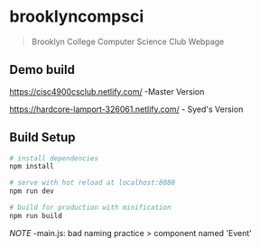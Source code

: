 # brooklyncompsci

> Brooklyn College Computer Science Club Webpage

## Demo build

https://cisc4900csclub.netlify.com/ -Master Version

https://hardcore-lamport-326061.netlify.com/ - Syed's Version

## Build Setup

```bash
# install dependencies
npm install

# serve with hot reload at localhost:8080
npm run dev

# build for production with minification
npm run build
```

_NOTE_
-main.js: bad naming practice > component named 'Event'
